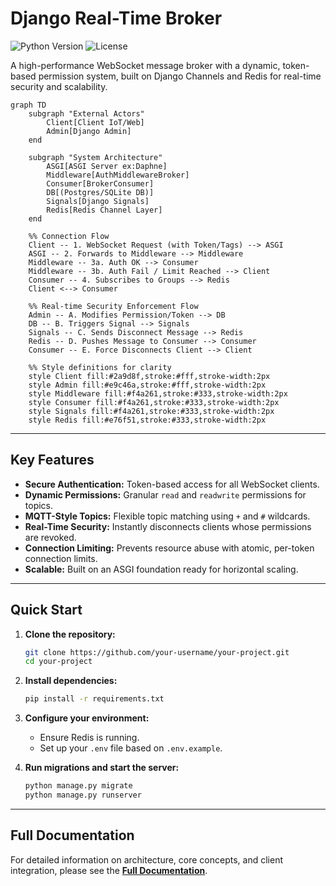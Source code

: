 # Django Real-Time Broker

<!-- Badges for style points: e.g., Python version, license -->
![Python Version](https://img.shields.io/badge/python-3.10+-blue.svg)
![License](https://img.shields.io/badge/license-MIT-green.svg)

A high-performance WebSocket message broker with a dynamic, token-based permission system, built on Django Channels and Redis for real-time security and scalability.
```mermaid
graph TD
    subgraph "External Actors"
        Client[Client IoT/Web]
        Admin[Django Admin]
    end

    subgraph "System Architecture"
        ASGI[ASGI Server ex:Daphne]
        Middleware[AuthMiddlewareBroker]
        Consumer[BrokerConsumer]
        DB[(Postgres/SQLite DB)]
        Signals[Django Signals]
        Redis[Redis Channel Layer]
    end

    %% Connection Flow
    Client -- 1. WebSocket Request (with Token/Tags) --> ASGI
    ASGI -- 2. Forwards to Middleware --> Middleware
    Middleware -- 3a. Auth OK --> Consumer
    Middleware -- 3b. Auth Fail / Limit Reached --> Client
    Consumer -- 4. Subscribes to Groups --> Redis
    Client <--> Consumer

    %% Real-time Security Enforcement Flow
    Admin -- A. Modifies Permission/Token --> DB
    DB -- B. Triggers Signal --> Signals
    Signals -- C. Sends Disconnect Message --> Redis
    Redis -- D. Pushes Message to Consumer --> Consumer
    Consumer -- E. Force Disconnects Client --> Client

    %% Style definitions for clarity
    style Client fill:#2a9d8f,stroke:#fff,stroke-width:2px
    style Admin fill:#e9c46a,stroke:#fff,stroke-width:2px
    style Middleware fill:#f4a261,stroke:#333,stroke-width:2px
    style Consumer fill:#f4a261,stroke:#333,stroke-width:2px
    style Signals fill:#f4a261,stroke:#333,stroke-width:2px
    style Redis fill:#e76f51,stroke:#333,stroke-width:2px

```
---

## Key Features

-   **Secure Authentication:** Token-based access for all WebSocket clients.
-   **Dynamic Permissions:** Granular `read` and `readwrite` permissions for topics.
-   **MQTT-Style Topics:** Flexible topic matching using `+` and `#` wildcards.
-   **Real-Time Security:** Instantly disconnects clients whose permissions are revoked.
-   **Connection Limiting:** Prevents resource abuse with atomic, per-token connection limits.
-   **Scalable:** Built on an ASGI foundation ready for horizontal scaling.

---

## Quick Start

1.  **Clone the repository:**
    ```bash
    git clone https://github.com/your-username/your-project.git
    cd your-project
    ```

2.  **Install dependencies:**
    ```bash
    pip install -r requirements.txt
    ```

3.  **Configure your environment:**
    *   Ensure Redis is running.
    *   Set up your `.env` file based on `.env.example`.

4.  **Run migrations and start the server:**
    ```bash
    python manage.py migrate
    python manage.py runserver
    ```

---

## Full Documentation

For detailed information on architecture, core concepts, and client integration, please see the [**Full Documentation**](./docs/1-introduction.md).

